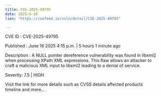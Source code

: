 ```yaml
---
title: CVE-2025-49795
date: 2025-6-16
lien: "https://cvefeed.io/vuln/detail/CVE-2025-49795"

---
```


CVE ID : CVE-2025-49795

Published :  June 16
2025
4:15 p.m. | 5 hours
1 minute ago

Description : A NULL pointer dereference vulnerability was found in libxml2 when processing XPath XML expressions. This flaw allows an attacker to craft a malicious XML input to libxml2
leading to a denial of service.

Severity: 7.5 | HIGH

Visit the link for more details
such as CVSS details
affected products
timeline
and more...
